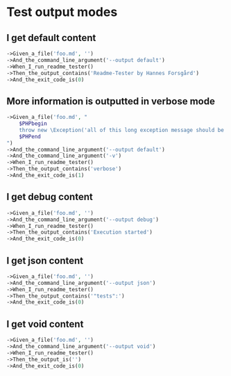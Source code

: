 <!--
#[ReadmeTester\Import('feature-context:scenario')]
#[ReadmeTester\PrependCode('$scenario')]
#[ReadmeTester\AppendCode(';')]
-->

# Test output modes

## I get default content
```php
->Given_a_file('foo.md', '')
->And_the_command_line_argument('--output default')
->When_I_run_readme_tester()
->Then_the_output_contains('Readme-Tester by Hannes Forsgård')
->And_the_exit_code_is(0)
```

## More information is outputted in verbose mode
```php
->Given_a_file('foo.md', "
    $PHPbegin
    throw new \Exception('all of this long exception message should be display when invocated in verbose mode');
    $PHPend
")
->And_the_command_line_argument('--output default')
->And_the_command_line_argument('-v')
->When_I_run_readme_tester()
->Then_the_output_contains('verbose')
->And_the_exit_code_is(1)
```

## I get debug content
```php
->Given_a_file('foo.md', '')
->And_the_command_line_argument('--output debug')
->When_I_run_readme_tester()
->Then_the_output_contains('Execution started')
->And_the_exit_code_is(0)
```

## I get json content
```php
->Given_a_file('foo.md', '')
->And_the_command_line_argument('--output json')
->When_I_run_readme_tester()
->Then_the_output_contains('"tests":')
->And_the_exit_code_is(0)
```

## I get void content
```php
->Given_a_file('foo.md', '')
->And_the_command_line_argument('--output void')
->When_I_run_readme_tester()
->Then_the_output_is('')
->And_the_exit_code_is(0)
```
